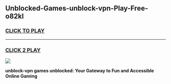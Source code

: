 
## Unblocked-Games-unblock-vpn-Play-Free-o82kl
<h3>
<a href="https://premium76.site?title=unblock-vpn&ref=10A">CLICK TO PLAY</a></h3>
<hr>

<h3>
<a href="https://premium76.site?title=unblock-vpn&ref=10A">CLICK 2 PLAY</a>
  
</h3>

<a href="https://premium76.site?title=unblock-vpn&ref=10A"><img src="https://clearcache.store/games.png"></a>


**unblock-vpn games unblocked: Your Gateway to Fun and Accessible Online Gaming**
